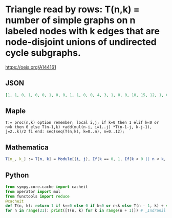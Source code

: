 # Triangle read by rows: T\(n,k\) \= number of simple graphs on n labeled nodes with k edges that are node\-disjoint unions of undirected cycle subgraphs\.
https://oeis.org/A144161
## JSON
```JSON
[1, 1, 0, 1, 0, 0, 1, 0, 0, 1, 1, 0, 0, 4, 3, 1, 0, 0, 10, 15, 12, 1, 0, 0, 20, 45, 72, 70, 1, 0, 0, 35, 105, 252, 490, 465, 1, 0, 0, 56, 210, 672, 1960, 3720, 3507, 1, 0, 0, 84, 378, 1512, 5880, 16740, 31563, 30016, 1, 0, 0, 120, 630, 3024, 14700, 55800, 157815, 300160, 286884]
```
## Maple
```Maple
T:= proc(n,k) option remember; local i,j; if k=0 then 1 elif k<0 or n<k then 0 else T(n-1,k) +add(mul(n-i, i=1..j) *T(n-1-j, k-j-1), j=2..k)/2 fi end: seq(seq(T(n,k), k=0..n), n=0..12);
```
## Mathematica
```Mathematica
T[n_, k_] := T[n, k] = Module[{i, j}, If[k == 0, 1, If[k < 0 || n < k, 0, T[n - 1, k] + Sum[Product[n - i, {i, 1, j}]*T[n - 1 - j, k - j - 1], {j, 2, k}]/2 ]]]; Table[Table[T[n, k], {k, 0, n}], {n, 0, 12}] // Flatten (* _Jean-François Alcover_, Dec 27 2013, translated from Maple *)
```
## Python
```Python
from sympy.core.cache import cacheit
from operator import mul
from functools import reduce
@cacheit
def T(n, k): return 1 if k==0 else 0 if k<0 or n<k else T(n - 1, k) + sum([reduce(mul, [n - i for i in range(1, j + 1)])*T(n - 1 - j, k - j - 1) for j in range(2, k + 1)])//2
for n in range(21): print([T(n, k) for k in range(n + 1)]) # _Indranil Ghosh_, Aug 07 2017
```
